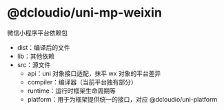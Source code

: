 # @dcloudio/uni-mp-weixin

微信小程序平台依赖包

- dist：编译后的文件
- lib：其他依赖
- src：源文件
  - api：uni 对象接口适配，抹平 wx 对象的平台差异
  - compiler：编译器（当前平台独有部分）
  - runtime：运行时框架生命周期等
  - platform：用于为框架提供统一的接口，对应 @dcloudio/uni-platform
